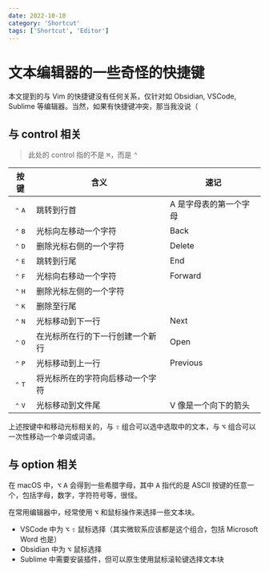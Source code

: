 ```yaml
---
date: 2022-10-10
category: 'Shortcut'
tags: ['Shortcut', 'Editor']
---
```


# 文本编辑器的一些奇怪的快捷键

本文提到的与 Vim 的快捷键没有任何关系，仅针对如 Obsidian, VSCode, Sublime 等编辑器。当然，如果有快捷键冲突，那当我没说（

## 与 control 相关

> 此处的 control 指的不是 <kbd>⌘</kbd>，而是 <kbd>⌃</kbd>

|           按键            | 含义                             | 速记                   |
|:-------------------------:| -------------------------------- | ---------------------- |
| <kbd>⌃</kbd> <kbd>A</kbd> | 跳转到行首                       | A 是字母表的第一个字母 |
| <kbd>⌃</kbd> <kbd>B</kbd> | 光标向左移动一个字符             | Back                   |
| <kbd>⌃</kbd> <kbd>D</kbd> | 删除光标右侧的一个字符           | Delete                 |
| <kbd>⌃</kbd> <kbd>E</kbd> | 跳转到行尾                       | End                    |
| <kbd>⌃</kbd> <kbd>F</kbd> | 光标向右移动一个字符             | Forward                |
| <kbd>⌃</kbd> <kbd>H</kbd> | 删除光标左侧的一个字符           |                        |
| <kbd>⌃</kbd> <kbd>K</kbd> | 删除至行尾                       |                        |
| <kbd>⌃</kbd> <kbd>N</kbd> | 光标移动到下一行                 | Next                   |
| <kbd>⌃</kbd> <kbd>O</kbd> | 在光标所在行的下一行创建一个新行 | Open                   |
| <kbd>⌃</kbd> <kbd>P</kbd> | 光标移动到上一行                 | Previous               |
| <kbd>⌃</kbd> <kbd>T</kbd> | 将光标所在的字符向后移动一个字符 |                        |
| <kbd>⌃</kbd> <kbd>V</kbd> | 光标移动到文件尾                 | V 像是一个向下的箭头   |

上述按键中和移动光标相关的，与 <kbd>⇧</kbd> 组合可以选中选取中的文本，与 <kbd>⌥</kbd> 组合可以一次性移动一个单词或词语。

## 与 option 相关

在 macOS 中，<kbd>⌥</kbd> <kbd>A</kbd> 会得到一些希腊字母，其中 <kbd>A</kbd> 指代的是 ASCII 按键的任意一个，包括字母，数字，字符符号等，很怪。

在常用编辑器中，经常使用 <kbd>⌥</kbd> 和鼠标操作来选择一些文本块。

- VSCode 中为 <kbd>⌥</kbd> <kbd>⇧</kbd> 鼠标选择（其实微软系应该都是这个组合，包括 Microsoft Word 也是）
- Obsidian 中为 <kbd>⌥</kbd> 鼠标选择
- Sublime 中需要安装插件，但可以原生使用鼠标滚轮键选择文本块


